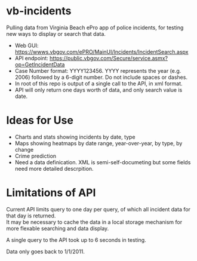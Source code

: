 vb-incidents
============

Pulling data from Virginia Beach ePro app of police incidents, for testing new ways to display or search that data.

 * Web GUI: https://wwws.vbgov.com/ePRO/MainUI/Incidents/IncidentSearch.aspx
 * API endpoint: https://public.vbgov.com/Secure/service.asmx?op=GetIncidentData
 * Case Number format: YYYY123456. YYYY represents the year (e.g. 2006) followed by a 6-digit number. Do not include spaces or dashes.
 * In root of this repo is output of a single call to the API, in xml format. 
 * API will only return one days worth of data, and only search value is date.

Ideas for Use
=============
 * Charts and stats showing incidents by date, type
 * Maps showing heatmaps by date range, year-over-year, by type, by change
 * Crime prediction
 * Need a data definication. XML is semi-self-documeting but some fields need more detailed descrpition.

Limitations of API
==================
Current API limits query to one day per query, of which all incident data for that day is returned.  
It may be necessary to cache the data in a local storage mechanism for more flexable searching and data display.  

A single query to the API took up to 6 seconds in testing.

Data only goes back to 1/1/2011.
